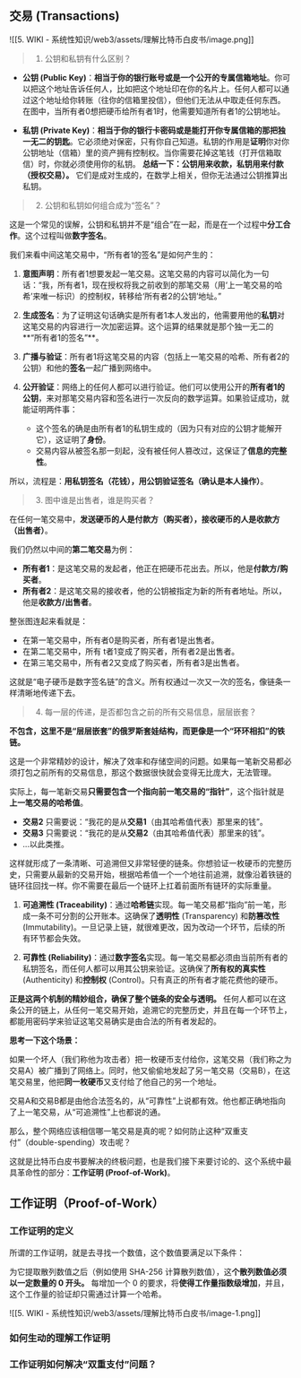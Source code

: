 ## 交易 (Transactions)
![[5. WIKI - 系统性知识/web3/assets/理解比特币白皮书/image.png]]

> 1. 公钥和私钥有什么区别？
- **公钥 (Public Key)**：**相当于你的银行账号或是一个公开的专属信箱地址**。你可以把这个地址告诉任何人，比如把这个地址印在你的名片上。任何人都可以通过这个地址给你转账（往你的信箱里投信），但他们无法从中取走任何东西。在图中，当所有者0想把硬币给所有者1时，他需要知道所有者1的公钥地址。
    
- **私钥 (Private Key)**：**相当于你的银行卡密码或是能打开你专属信箱的那把独一无二的钥匙**。它必须绝对保密，只有你自己知道。私钥的作用是**证明**你对你公钥地址（信箱）里的资产拥有控制权。当你需要花掉这笔钱（打开信箱取信）时，你就必须使用你的私钥。
**总结一下：公钥用来收款，私钥用来付款（授权交易）。** 它们是成对生成的，在数学上相关，但你无法通过公钥推算出私钥。

> 2. 公钥和私钥如何组合成为“签名”？

这是一个常见的误解，公钥和私钥并不是“组合”在一起，而是在一个过程中**分工合作**。这个过程叫做**数字签名**。

我们来看中间这笔交易中，“所有者1的签名”是如何产生的：

1. **意图声明**：所有者1想要发起一笔交易。这笔交易的内容可以简化为一句话：“我，所有者1，现在授权将我之前收到的那笔交易（用‘上一笔交易的哈希’来唯一标识）的控制权，转移给‘所有者2的公钥’地址。”
    
2. **生成签名**：为了证明这句话确实是所有者1本人发出的，他需要用他的**私钥**对这笔交易的内容进行一次加密运算。这个运算的结果就是那个独一无二的**“所有者1的签名”**。
    
3. **广播与验证**：所有者1将这笔交易的内容（包括上一笔交易的哈希、所有者2的公钥）和他的**签名**一起广播到网络中。
    
4. **公开验证**：网络上的任何人都可以进行验证。他们可以使用公开的**所有者1的公钥**，来对那笔交易内容和签名进行一次反向的数学运算。如果验证成功，就能证明两件事：
    - 这个签名的确是由所有者1的私钥生成的（因为只有对应的公钥才能解开它），这证明了**身份**。
    - 交易内容从被签名那一刻起，没有被任何人篡改过，这保证了**信息的完整性**。

所以，流程是：**用私钥签名（花钱），用公钥验证签名（确认是本人操作）**。

>3. 图中谁是出售者，谁是购买者？

在任何一笔交易中，**发送硬币的人是付款方（购买者），接收硬币的人是收款方（出售者）**。

我们仍然以中间的**第二笔交易**为例：
- **所有者1**：是这笔交易的发起者，他正在把硬币花出去。所以，他是**付款方/购买者**。
- **所有者2**：是这笔交易的接收者，他的公钥被指定为新的所有者地址。所以，他是**收款方/出售者**。
    
整张图连起来看就是：
- 在第一笔交易中，所有者0是购买者，所有者1是出售者。
- 在第二笔交易中，所有 t者1变成了购买者，所有者2是出售者。
- 在第三笔交易中，所有者2又变成了购买者，所有者3是出售者。

这就是“电子硬币是数字签名链”的含义。所有权通过一次又一次的签名，像链条一样清晰地传递下去。

> 4. 每一层的传递，是否都包含之前的所有交易信息，层层嵌套？

**不包含，这里不是“层层嵌套”的俄罗斯套娃结构，而更像是一个“环环相扣”的铁链。**

这是一个非常精妙的设计，解决了效率和存储空间的问题。如果每一笔新交易都必须打包之前所有的交易信息，那这个数据很快就会变得无比庞大，无法管理。

实际上，每一笔新交易**只需要包含一个指向前一笔交易的“指针”**，这个指针就是**上一笔交易的哈希值**。

- **交易2** 只需要说：“我花的是从**交易1**（由其哈希值代表）那里来的钱”。
- **交易3** 只需要说：“我花的是从**交易2**（由其哈希值代表）那里来的钱”。
- ...以此类推。

这样就形成了一条清晰、可追溯但又非常轻便的链条。你想验证一枚硬币的完整历史，只需要从最新的交易开始，根据哈希值一个一个地往前追溯，就像沿着铁链的链环往回找一样。你不需要在最后一个链环上扛着前面所有链环的实际重量。

1. **可追溯性 (Traceability)**：通过**哈希链**实现。每一笔交易都“指向”前一笔，形成一条不可分割的公开账本。这确保了**透明性** (Transparency) 和**防篡改性** (Immutability)。一旦记录上链，就很难更改，因为改动一个环节，后续的所有环节都会失效。
    
2. **可靠性 (Reliability)**：通过**数字签名**实现。每一笔交易都必须由当前所有者的私钥签名，而任何人都可以用其公钥来验证。这确保了**所有权的真实性** (Authenticity) 和**控制权** (Control)。只有真正的所有者才能花费他的硬币。

**正是这两个机制的精妙组合，确保了整个链条的安全与透明。** 任何人都可以在这条公开的链上，从任何一笔交易开始，追溯它的完整历史，并且在每一个环节上，都能用密码学来验证这笔交易确实是由合法的所有者发起的。

**思考一下这个场景：**

如果一个坏人（我们称他为攻击者）把一枚硬币支付给你，这笔交易（我们称之为交易A）被广播到了网络上。同时，他又偷偷地发起了另一笔交易（交易B），在这笔交易里，他把**同一枚硬币**又支付给了他自己的另一个地址。

交易A和交易B都是由他合法签名的，从“可靠性”上说都有效。他也都正确地指向了上一笔交易，从“可追溯性”上也都说的通。

那么，整个网络应该相信哪一笔交易是真的呢？如何防止这种“双重支付”（double-spending）攻击呢？

这就是比特币白皮书要解决的终极问题，也是我们接下来要讨论的、这个系统中最具革命性的部分：**工作证明 (Proof-of-Work)**。

## 工作证明（Proof-of-Work）

### 工作证明的定义

所谓的工作证明，就是去寻找一个数值，这个数值要满足以下条件：

为它提取散列数值之后（例如使用 SHA-256 计算散列数值），这**个散列数值必须以一定数量的 0 开头。**
每增加一个 0 的要求，将**使得工作量指数级增加**，并且，这个工作量的验证却只需通过计算一个哈希。

![[5. WIKI - 系统性知识/web3/assets/理解比特币白皮书/image-1.png]]

### 如何生动的理解工作证明


### 工作证明如何解决“双重支付”问题？